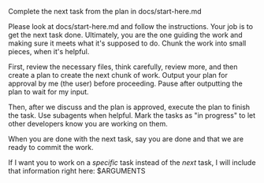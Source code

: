 Complete the next task from the plan in docs/start-here.md

Please look at docs/start-here.md and follow the instructions. Your job is to get the next task done. Ultimately, you are the one guiding the work and making sure it meets what it's supposed to do. Chunk the work into small pieces, when it's helpful.

First, review the necessary files, think carefully, review more, and then create a plan to create the next chunk of work. Output your plan for approval by me (the user) before proceeding. Pause after outputting the plan to wait for my input.

Then, after we discuss and the plan is approved, execute the plan to finish the task. Use subagents when helpful. Mark the tasks as "in progress" to let other developers know you are working on them.

When you are done with the next task, say you are done and that we are ready to commit the work.

If I want you to work on a *specific* task instead of the *next* task, I will include that information right here: $ARGUMENTS
